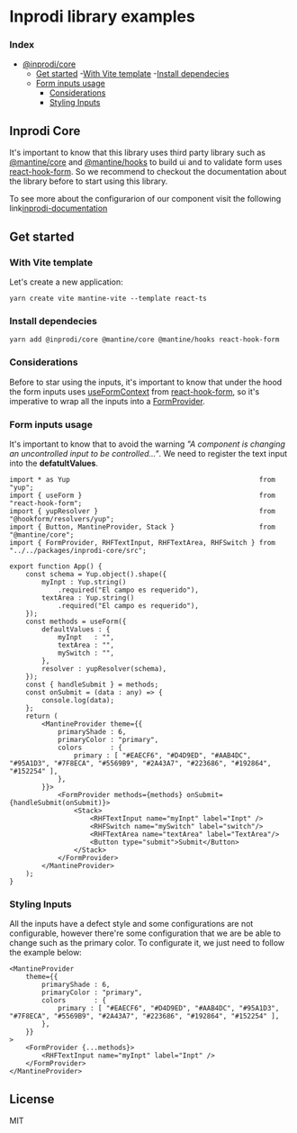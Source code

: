 # Inprodi library examples

### Index

- [@inprodi/core](#inprodi-core)
    - [Get started](#get-started)
        -[With Vite template](#with-vite-template)
        -[Install dependecies](#install-dependecies)
    - [Form inputs usage](#form-inputs-usage)
        - [Considerations](#considerations)
        - [Styling Inputs](#styling-inputs)



## Inprodi Core
It's important to know that this library uses third party library such as [@mantine/core](https://mantine.dev/) and [@mantine/hooks](https://mantine.dev/) to build ui and to validate form uses [react-hook-form](https://react-hook-form.com/). So we recommend to checkout the documentation about the library before to start using this library.

To see more about the configurarion of our component visit the following link[inprodi-documentation](https://guileless-parfait-5f3c72.netlify.app/?path=/story/core-form-textarea--basic)

## Get started

### With Vite template
Let's create a new application:
```
yarn create vite mantine-vite --template react-ts
```

### Install dependecies
```
yarn add @inprodi/core @mantine/core @mantine/hooks react-hook-form
```

### Considerations
Before to star using the inputs, it's important to know that under the hood the form inputs uses [useFormContext](https://react-hook-form.com/api/useformcontext/) from [react-hook-form](https://react-hook-form.com/), so it's imperative to wrap all the inputs into a [FormProvider](https://react-hook-form.com/api/formprovider). 

### Form inputs usage
It's important to know that to avoid the warning _"A component is changing an uncontrolled input to be controlled..."_. We need to register the text input into the **defatultValues**.
```
import * as Yup                                               from "yup";
import { useForm }                                            from "react-hook-form";
import { yupResolver }                                        from "@hookform/resolvers/yup";
import { Button, MantineProvider, Stack }                     from "@mantine/core";
import { FormProvider, RHFTextInput, RHFTextArea, RHFSwitch } from "../../packages/inprodi-core/src";

export function App() {
	const schema = Yup.object().shape({
		myInpt : Yup.string()
			.required("El campo es requerido"),
		textArea : Yup.string()
			.required("El campo es requerido"),
	});
	const methods = useForm({
		defaultValues : {
			myInpt   : "",
			textArea : "",
			mySwitch : "",
		},
		resolver : yupResolver(schema),
	});
	const { handleSubmit } = methods;
	const onSubmit = (data : any) => {
		console.log(data);
	};
	return (
		<MantineProvider theme={{
			primaryShade : 6,
			primaryColor : "primary",
			colors       : {
				primary : [ "#EAECF6", "#D4D9ED", "#AAB4DC", "#95A1D3", "#7F8ECA", "#5569B9", "#2A43A7", "#223686", "#192864", "#152254" ],
			},
		}}>
			<FormProvider methods={methods} onSubmit={handleSubmit(onSubmit)}>
				<Stack>
					<RHFTextInput name="myInpt" label="Inpt" />
					<RHFSwitch name="mySwitch" label="switch"/>
					<RHFTextArea name="textArea" label="TextArea"/>
					<Button type="submit">Submit</Button>
				</Stack>
			</FormProvider>
		</MantineProvider>
	);
}
```
### Styling Inputs
All the inputs have a defect style and some configurations are not configurable, however there're some configuration that we are be able to change such as the primary color.
To configurate it, we just need to follow the example below: 
```
<MantineProvider 
    theme={{
        primaryShade : 6,
        primaryColor : "primary",
        colors       : {
            primary : [ "#EAECF6", "#D4D9ED", "#AAB4DC", "#95A1D3", "#7F8ECA", "#5569B9", "#2A43A7", "#223686", "#192864", "#152254" ],
        },
    }}
>
    <FormProvider {...methods}>
        <RHFTextInput name="myInpt" label="Inpt" />
    </FormProvider>
</MantineProvider>
```

## License

MIT